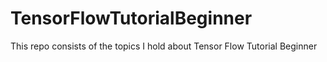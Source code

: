 # TensorFlowTutorialBeginner
This repo consists of the topics I hold about Tensor Flow Tutorial Beginner
